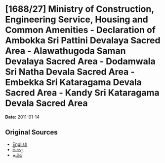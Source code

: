 # [1688/27] Ministry of Construction, Engineering Service, Housing and Common Amenities - Declaration of Ambokka Sri Pattini Devalaya Sacred Area - Alawathugoda Saman Devalaya Sacred Area - Dodamwala Sri Natha Devala Sacred Area - Embekka Sri Kataragama Devala Sacred Area - Kandy Sri Kataragama Devala Sacred Area

**Date:** 2011-01-14

## Original Sources

- [English](https://documents.gov.lk/view/extra-gazettes/2011/1/1688-27_E.pdf)
- [සිංහල](https://documents.gov.lk/view/extra-gazettes/2011/1/1688-27_S.pdf)
- [தமிழ்](https://documents.gov.lk/view/extra-gazettes/2011/1/1688-27_T.pdf)

